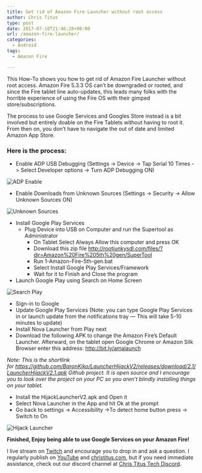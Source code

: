 ```yaml
---
title: Get rid of Amazon Fire Launcher without root access
author: Chris Titus
type: post
date: 2017-07-10T21:46:28+00:00
url: /amazon-fire-launcher/
categories:
  - Android
tags:
  - Amazon Fire

---
```

This How-To shows you how to get rid of Amazon Fire Launcher without root access. Amazon Fire 5.3.3 OS can&#8217;t be downgraded or rooted, and since the Fire tablet line auto-updates, this leads many folks with the horrible experience of using the Fire OS with their gimped store/subscriptions.<!--more-->

The process to use Google Services and Googles Store instead is a bit involved but entirely doable on the Fire Tablets without having to root it. From then on, you don&#8217;t have to navigate the out of date and limited Amazon App Store.

### Here is the process:

  * Enable ADP USB Debugging (Settings -> Device -> Tap Serial 10 Times -> Select Developer options -> Turn ADP Debugging ON)
  
![ADP Enable](/wp-content/uploads/2017/07/ADP-Enable.png)

  * Enable Downloads from Unknown Sources (Settings -> Security -> Allow Unknown Sources ON)
  
![Unknown Sources](/wp-content/uploads/2017/07/Unknown-Sources.png)

  * Install Google Play Services 
      * Plug Device into USB on Computer and run the Supertool as Administrator 
          * On Tablet Select Always Allow this computer and press OK
          * Download this zip file <http://rootjunkysdl.com/files/?dir=Amazon%20Fire%205th%20gen/SuperTool>
          * Run 1-Amazon-Fire-5th-gen.bat
          * Select Install Google Play Services/Framework
          * Wait for it to Finish and Close the program
  * Launch Google Play using Search on Home Screen
  
![Search Play](/wp-content/uploads/2017/07/Search-Play.png)

  * Sign-in to Google
  * Update Google Play Services (Note: you can type Google Play Services in or launch update from the notifications tray &#8212; This will take 5-10 minutes to update)
  * Install Nova Launcher from Play next
  * Download the following APK to change the Amazon Fire&#8217;s Default Launcher. Afterward, on the tablet open Google Chrome or Amazon Silk Browser enter this address: <http://bit.ly/amalaunch>

_Note: This is the shortlink for https://github.com/BaronKiko/LauncherHijackV2/releases/download/2.1/LauncherHijackV2.1.apk Github project. It is open source and I encourage you to look over the project on your PC so you aren&#8217;t blindly installing things on your tablet._

  * Install the HijackLauncherV2.apk and Open it
  * Select Nova Launcher in the App and hit Ok at the prompt
  * Go back to settings -> Accessibility ->To detect home button press -> Switch to On
  
![Hijack Launcher](/wp-content/uploads/2017/07/HijackLauncher.png)

**Finished, Enjoy being able to use Google Services on your Amazon Fire!**

I live stream on [Twitch][1] and encourage you to drop in and ask a question. I regularly publish on [YouTube][2] and [christitus.com][3], but if you need immediate assistance, check out our discord channel at [Chris Titus Tech Discord][4].

 [1]: https://twitch.tv/christitustech
 [2]: https://www.youtube.com/c/ChrisTitusTech
 [3]: https://www.christitus.com/
 [4]: https://www.christitus.com/discord
